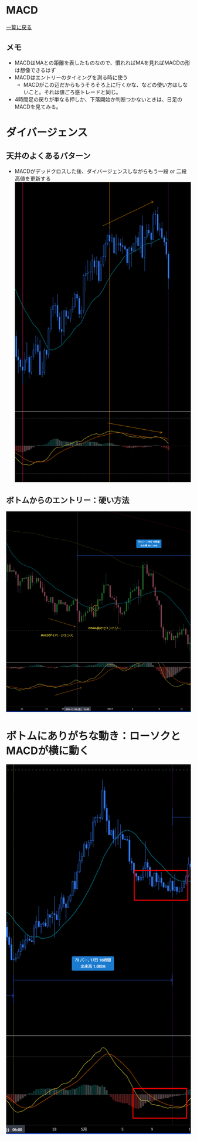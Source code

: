# MACD
[一覧に戻る](../index.md)

## メモ
- MACDはMAとの距離を表したものなので、慣れればMAを見ればMACDの形は想像できるはず
- MACDはエントリーのタイミングを測る時に使う
  - MACDがこの辺だからもうそろそろ上に行くかな、などの使い方はしないこと。それは値ごろ感トレードと同じ。
- 4時間足の戻りが単なる押しか、下落開始か判断つかないときは、日足のMACDを見てみる。

# ダイバージェンス
## 天井のよくあるパターン
- MACDがデッドクロスした後、ダイバージェンスしながらもう一段 or 二段高値を更新する
![](2022-12-22-20-19-01.png)

## ボトムからのエントリー：硬い方法
![](2022-12-22-21-22-04.png)

# ボトムにありがちな動き：ローソクとMACDが横に動く
![](2022-12-22-20-33-16.png)





